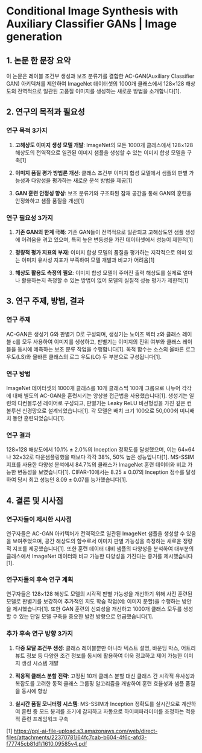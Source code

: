 # Conditional Image Synthesis with Auxiliary Classifier GANs | Image generation

## 1. 논문 한 문장 요약

이 논문은 레이블 조건부 생성과 보조 분류기를 결합한 AC-GAN(Auxiliary Classifier GAN) 아키텍처를 제안하여 ImageNet 데이터셋의 1000개 클래스에서 128×128 해상도의 전역적으로 일관된 고품질 이미지를 생성하는 새로운 방법을 소개합니다[1].

## 2. 연구의 목적과 필요성

### 연구 목적 3가지

1. **고해상도 이미지 생성 모델 개발**: ImageNet의 모든 1000개 클래스에서 128×128 해상도의 전역적으로 일관된 이미지 샘플을 생성할 수 있는 이미지 합성 모델을 구축[1]

2. **이미지 품질 평가 방법론 개선**: 클래스 조건부 이미지 합성 모델에서 샘플의 판별 가능성과 다양성을 평가하는 새로운 분석 방법을 제공[1]

3. **GAN 훈련 안정성 향상**: 보조 분류기와 구조화된 잠재 공간을 통해 GAN의 훈련을 안정화하고 샘플 품질을 개선[1]

### 연구 필요성 3가지

1. **기존 GAN의 한계 극복**: 기존 GAN들이 전역적으로 일관되고 고해상도인 샘플 생성에 어려움을 겪고 있으며, 특히 높은 변동성을 가진 데이터셋에서 성능이 제한적[1]

2. **정량적 평가 지표의 부재**: 이미지 합성 모델의 품질을 평가하는 지각적으로 의미 있는 이미지 유사성 지표가 부족하여 모델 개발과 비교가 어려움[1]

3. **해상도 활용도 측정의 필요**: 이미지 합성 모델이 주어진 출력 해상도를 실제로 얼마나 활용하는지 측정할 수 있는 방법이 없어 모델의 실질적 성능 평가가 제한적[1]

## 3. 연구 주제, 방법, 결과

### 연구 주제
AC-GAN은 생성기 G와 판별기 D로 구성되며, 생성기는 노이즈 벡터 z와 클래스 레이블 c를 모두 사용하여 이미지를 생성하고, 판별기는 이미지의 진위 여부와 클래스 레이블을 동시에 예측하는 보조 분류 작업을 수행합니다[1]. 목적 함수는 소스의 올바른 로그 우도(LS)와 올바른 클래스의 로그 우도(LC) 두 부분으로 구성됩니다[1].

### 연구 방법
ImageNet 데이터셋의 1000개 클래스를 10개 클래스씩 100개 그룹으로 나누어 각각에 대해 별도의 AC-GAN을 훈련시키는 앙상블 접근법을 사용했습니다[1]. 생성기는 일련의 디컨볼루션 레이어로 구성되고, 판별기는 Leaky ReLU 비선형성을 가진 깊은 컨볼루션 신경망으로 설계되었습니다[1]. 각 모델은 배치 크기 100으로 50,000회 미니배치 동안 훈련되었습니다[1].

### 연구 결과
128×128 해상도에서 10.1% ± 2.0%의 Inception 정확도를 달성했으며, 이는 64×64나 32×32로 다운샘플링했을 때보다 각각 38%, 50% 높은 성능입니다[1]. MS-SSIM 지표를 사용한 다양성 분석에서 84.7%의 클래스가 ImageNet 훈련 데이터와 비교 가능한 변동성을 보였습니다[1]. CIFAR-10에서는 8.25 ± 0.07의 Inception 점수를 달성하여 당시 최고 성능인 8.09 ± 0.07를 능가했습니다[1].

## 4. 결론 및 시사점

### 연구자들이 제시한 시사점

연구자들은 AC-GAN 아키텍처가 전역적으로 일관된 ImageNet 샘플을 생성할 수 있음을 보여주었으며, 공간 해상도의 함수로서 이미지 판별 가능성을 측정하는 새로운 정량적 지표를 제공했습니다[1]. 또한 훈련 데이터 대비 샘플의 다양성을 분석하여 대부분의 클래스에서 ImageNet 데이터와 비교 가능한 다양성을 가진다는 증거를 제시했습니다[1].

### 연구자들의 후속 연구 계획

연구자들은 128×128 해상도 모델의 시각적 판별 가능성을 개선하기 위해 사전 훈련된 모델로 판별기를 보강하여 추가적인 지도 학습 작업(예: 이미지 분할)을 수행하는 방안을 제시했습니다[1]. 또한 GAN 훈련의 신뢰성을 개선하고 1000개 클래스 모두를 생성할 수 있는 단일 모델 구축을 중요한 발전 방향으로 언급했습니다[1].

### 추가 후속 연구 방향 3가지

1. **다중 모달 조건부 생성**: 클래스 레이블뿐만 아니라 텍스트 설명, 바운딩 박스, 어트리뷰트 정보 등 다양한 조건 정보를 동시에 활용하여 더욱 정교하고 제어 가능한 이미지 생성 시스템 개발

2. **적응적 클래스 분할 전략**: 고정된 10개 클래스 분할 대신 클래스 간 시각적 유사성과 복잡도를 고려한 동적 클래스 그룹핑 알고리즘을 개발하여 훈련 효율성과 샘플 품질을 동시에 향상

3. **실시간 품질 모니터링 시스템**: MS-SSIM과 Inception 정확도를 실시간으로 계산하여 훈련 중 모드 붕괴를 조기에 감지하고 자동으로 하이퍼파라미터를 조정하는 적응적 훈련 프레임워크 구축

[1] https://ppl-ai-file-upload.s3.amazonaws.com/web/direct-files/attachments/22370781/64fc7cab-b604-4f6c-afd3-f77745cb81d1/1610.09585v4.pdf
